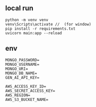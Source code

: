 <!-- cloudinary.api.delete_resources_by_prefix(f"documents/{user_id}/", resource_type="raw") -->

## local run

```
python -m venv venv
venv\Scripts\activate //  (for window)
pip install -r requirements.txt
uvicorn main:app --reload
```

## env

```
MONGO_PASSWORD=
MONGO_USERNAME=
MONGO_URI=
MONGO_DB_NAME=
GEN_AI_API_KEY=

AWS_ACCESS_KEY_ID=
AWS_SECRET_ACCESS_KEY=
AWS_REGION=
AWS_S3_BUCKET_NAME=
```
